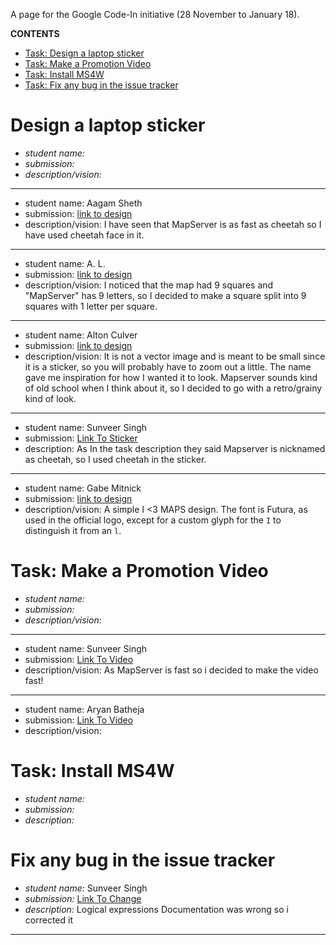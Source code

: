 A page for the Google Code-In initiative (28 November to January 18).

**CONTENTS**
* [Task: Design a laptop sticker](#logo)
* [Task: Make a Promotion Video](#video)
* [Task: Install MS4W](#ms4w)
* [Task: Fix any bug in the issue tracker](#bug)

# <a name="logo"> Design a laptop sticker

* *student name:*
* *submission:*
* *description/vision:*
---

* student name: Aagam Sheth
* submission: [link to design](https://docs.google.com/document/d/1Kav_PiEAhldZrkStfKPXe2jG4X08-aoU4CYA8fmn-34/edit?usp=sharing)
* description/vision: I have seen that MapServer is as fast as cheetah so I have used cheetah face in it.

---

* student name: A. L.
* submission: [link to design](https://docs.google.com/document/d/1mQhxiQ3IBtFT6w0JPFgdXe0V9jqWHvz-GK77rUX3HJM/edit?usp=sharing)
* description/vision: I noticed that the map had 9 squares and "MapServer" has 9 letters, so I decided to make a square split into 9 squares with 1 letter per square.

--- 

* student name: Alton Culver
* submission: [link to design](https://docs.google.com/document/d/1Tf27P5HQtT33q_Bb9sIgbrtrdaiUdfOjy1HHIJSRzaI/edit?usp=sharing)
* description/vision: It is not a vector image and is meant to be small since it is a sticker, so you will probably have to zoom out a little. The name gave me inspiration for how I wanted it to look. Mapserver sounds kind of old school when I think about it, so I decided to go with a retro/grainy kind of look.

---

* student name: Sunveer Singh
* submission: [Link To Sticker](https://github.com/Sunveer54/Mapserver-Logo/blob/master/Mapserverlogo.svg)
* description: As In the task description they said Mapserver is nicknamed as cheetah, so I used cheetah in the sticker.

--- 

* student name: Gabe Mitnick
* submission: [link to design](lut.im/R4A3qvw62y/t5K1esCxe7hZ1Myh.svg)
* description/vision: A simple I <3 MAPS design. The font is Futura, as used in the official logo, except for a custom glyph for the `I` to distinguish it from an `l`.

# <a name="video"> Task: Make a Promotion Video

* *student name:*
* *submission:*
* *description/vision:*

---

* student name: Sunveer Singh
* submission: [Link To Video](https://youtu.be/EkPd2v22Vxk)
* description/vision: As MapServer is fast so i decided to make the video fast!

---

* student name: Aryan Batheja
* submission: [Link To Video](https://www.youtube.com/watch?v=Du0qIHYXmj4)
* description/vision: 

# <a name="ms4w"> Task: Install MS4W

* *student name:*
* *submission:*
* *description:*

# <a name="bug"> Fix any bug in the issue tracker

* *student name:* Sunveer Singh
* *submission:* [Link To Change](https://github.com/mapserver/docs/pull/205)
* *description:* Logical expressions Documentation was wrong so i corrected it


---
